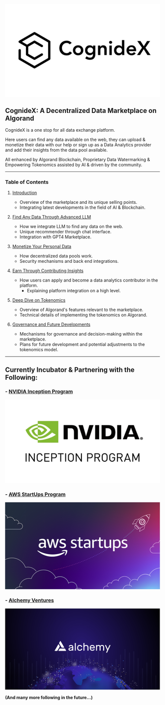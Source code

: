 
![Alt text](<Assets/Cognidex White Large.png>)

## **CognideX: A Decentralized Data Marketplace on Algorand**

CognideX is a one stop for all data exchange platform.

Here users can find any data available on the web, they can upload & monetize their data with our help or sign up as a Data Analytics provider and add their insights from the data pool available. 

All enhanced by Algorand Blockchain, Proprietary Data Watermarking & Empowering Tokenomics assisted by AI & driven by the community.

---

### Table of Contents
1. [Introduction](1-Introduction.md)
   - Overview of the marketplace and its unique selling points.
   - Integrating latest developments in the field of AI & Blockchain.

2. [Find Any Data Through Advanced LLM](2-LLMChat.md)
   - How we integrate LLM to find any data on the web.
   - Unique recommender through chat interface.
   - Integration with GPT4 Marketplace.

3. [Monetize Your Personal Data](3-MonetizeData.md)
   - How decentralized data pools work.
   - Security mechanisms and back end integrations.

4. [Earn Through Contributing Insights](4-InsightsContributor.md)
   - How users can apply and become a data analytics contributor in the platform.
     - Explaining platform integration on a high level.

6. [Deep Dive on Tokenomics](5-Tokenomics.md)
   - Overview of Algorand's features relevant to the marketplace.
   - Technical details of implementing the tokenomics on Algorand.

7. [Governance and Future Developments](6-Governance.md)
   - Mechanisms for governance and decision-making within the marketplace.
   - Plans for future development and potential adjustments to the tokenomics model.

---

## Currently Incubator & Partnering with the Following:

### - [NVIDIA Inception Program](https://www.nvidia.com/en-sg/startups/)

![NVIDIA](Assets/image-2.png)


### - [AWS StartUps Program](https://aws.amazon.com/startups)

![AWS](Assets/image-3.png)

### - [Alchemy Ventures](https://www.alchemy.com/ventures)

![Alchemy](Assets/image-4.png)

**(And many more following in the future...)**

